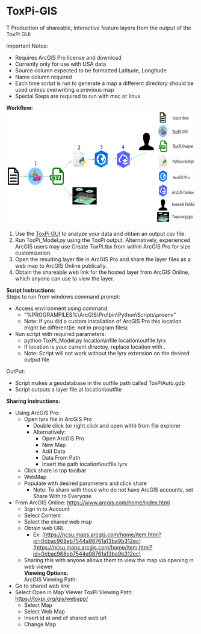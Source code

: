 # ToxPi-GIS
T Production of shareable, interactive feature layers from the output of the ToxPi GUI   

Important Notes:  
* Requires ArcGIS Pro license and download  
* Currently only for use with USA data   
* Source column expected to be formatted Latitude, Longitude 
* Name column required   
* Each time script is run to generate a map a different directory should be used unless overwriting a previous map    
* Special Steps are required to run with mac or linux  

**Workflow:**  
<img src="https://github.com/Jonathon-Fleming/ToxPi-GIS/blob/main/Images/Workflow.PNG" data-canonical-  
src="https://github.com/Jonathon-Fleming/ToxPi-GIS/blob/main/Images/Workflow.PNG" width="600" height="300" />  

1. Use the [ToxPi GUI](https://toxpi.org/) to analyze your data and obtain an output csv file.  
2. Run ToxPi_Model.py using the ToxPi output. Alternatively, experienced ArcGIS users may use Create ToxPi.tbx from within ArcGIS Pro for size customization.  
3. Open the resulting layer file in ArcGIS Pro and share the layer files as a web map to ArcGIS Online publically.  
4. Obtain the shareable web link for the hosted layer from ArcGIS Online, which anyone can use to view the layer.  

**Script Instructions:**   
Steps to run from windows command prompt:  
* Access environment using command:  
  * "%PROGRAMFILES%\ArcGIS\Pro\bin\Python\Scripts\proenv"  
  * Note: If you did a custom installation of ArcGIS Pro this location might be different(ie. not in program files)  
* Run script with required parameters:  
  * python ToxPi_Model.py location\infile location\outfile.lyrx
  * If location is your current directoy, replace location with .
  * Note: Script will not work without the lyrx extension on the desired output file  
  
OutPut:  
  * Script makes a geodatabase in the outfile path called ToxPiAuto.gdb  
  * Script outputs a layer file at location\outfile  

**Sharing Instructions:**   
* Using ArcGIS Pro:  
  * Open lyrx file in ArcGIS Pro  
    * Double click (or right click and open with) from file explorer  
    * Alternatively:  
      * Open ArcGIS Pro  
      * New Map  
      * Add Data  
      * Data From Path  
      * Insert the path location\outfile.lyrx  
  * Click share in top toolbar  
  * WebMap  
  * Populate with desired parameters and click share  
    * Note: To share with those who do not have ArcGIS accounts, set Share With to Everyone  
* From ArcGIS Online: https://www.arcgis.com/home/index.html  
  * Sign in to Account  
  * Select Content  
  * Select the shared web map  
  * Obtain web URL  
    * Ex: [https://ncsu.maps.arcgis.com/home/item.html?id=0cbac968eb7544a98761a13ba9b312ec](https://ncsu.maps.arcgis.com/home/item.html?id=0cbac968eb7544a98761a13ba9b312ec)  
  * Sharing this with anyone allows them to view the map via opening in web viewer  
**Viewing Options:**  
ArcGIS Viewing Path:  
* Go to shared web link  
* Select Open in Map Viewer
ToxPi Viewing Path: https://toxpi.org/gis/webapp/  
  * Select Map  
  * Select Web Map  
  * Insert id at end of shared web url  
  * Change Map  

    
    
